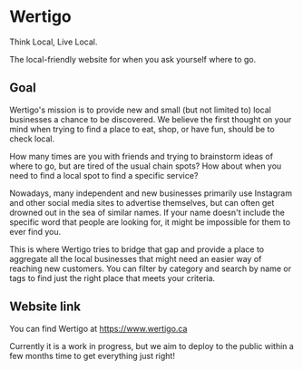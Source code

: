 # Wertigo

Think Local, Live Local.

The local-friendly website for when you ask yourself where to go.

## Goal

Wertigo's mission is to provide new and small (but not limited to) local businesses a chance to be discovered. We believe the first thought on your mind when trying to find a place to eat, shop, or have fun, should be to check local.

How many times are you with friends and trying to brainstorm ideas of where to go, but are tired of the usual chain spots? How about when you need to find a local spot to find a specific service? 

Nowadays, many independent and new businesses primarily use Instagram and other social media sites to advertise themselves, but can often get drowned out in the sea of similar names. If your name doesn't include the specific word that people are looking for, it might be impossible for them to ever find you. 

This is where Wertigo tries to bridge that gap and provide a place to aggregate all the local businesses that might need an easier way of reaching new customers. You can filter by category and search by name or tags to find just the right place that meets your criteria.

## Website link

You can find Wertigo at https://www.wertigo.ca

Currently it is a work in progress, but we aim to deploy to the public within a few months time to get everything just right!
